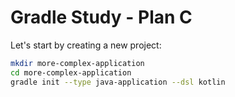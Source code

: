 # Gradle Study - Plan C

Let's start by creating a new project:
```bash
mkdir more-complex-application
cd more-complex-application
gradle init --type java-application --dsl kotlin
```

